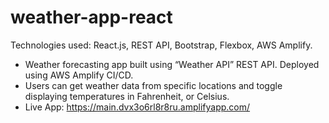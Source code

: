 # weather-app-react
Technologies used: React.js, REST API, Bootstrap, Flexbox, AWS Amplify.
- Weather forecasting app built using “Weather API” REST API. Deployed using AWS Amplify CI/CD.
- Users can get weather data from specific locations and toggle displaying temperatures in Fahrenheit, or Celsius.
- Live App: https://main.dvx3o6rl8r8ru.amplifyapp.com/
